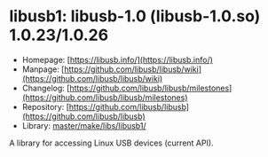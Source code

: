 # libusb1: libusb-1.0 (libusb-1.0.so) 1.0.23/1.0.26
 - Homepage: [https://libusb.info/](https://libusb.info/)
 - Manpage: [https://github.com/libusb/libusb/wiki](https://github.com/libusb/libusb/wiki)
 - Changelog: [https://github.com/libusb/libusb/milestones](https://github.com/libusb/libusb/milestones)
 - Repository: [https://github.com/libusb/libusb](https://github.com/libusb/libusb)
 - Library: [master/make/libs/libusb1/](https://github.com/Freetz-NG/freetz-ng/tree/master/make/libs/libusb1/)

A library for accessing Linux USB devices (current API).
